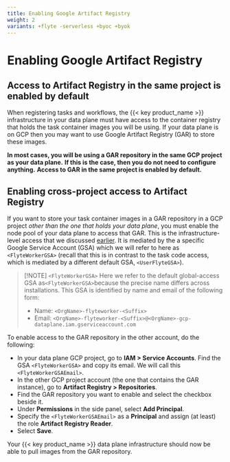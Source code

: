 ```yaml
---
title: Enabling Google Artifact Registry
weight: 2
variants: +flyte -serverless +byoc +byok
---
```


# Enabling Google Artifact Registry

## Access to Artifact Registry in the same project is enabled by default

When registering tasks and workflows, the {{< key product_name >}} infrastructure in your data plane must have access to the container registry that holds the task container images you will be using.
If your data plane is on GCP then you may want to use Google Artifact Registry (GAR) to store these images.

**In most cases, you will be using a GAR repository in the same GCP project as your data plane.**
**If this is the case, then you do not need to configure anything.**
**Access to GAR in the same project is enabled by default.**

## Enabling cross-project access to Artifact Registry

If you want to store your task container images in a GAR repository in a GCP project _other than the one that holds your data plane_, you must enable the node pool of your data plane to access that GAR.
This is the infrastructure-level access that we discussed [earlier](.#infrastructure-level-access).
It is mediated by the a specific Google Service Account (GSA) which we will refer to here as `<FlyteWorkerGSA>`
(recall that this is in contrast to the task code access, which is mediated by a different default GSA, `<UserFlyteGSA>`).

> [!NOTE] `<FlyteWorkerGSA>`
> Here we refer to the default global-access GSA as`<FlyteWorkerGSA>`because the precise name differs across installations.
> This GSA is identified by name and email of the following form:
>
> * Name: `<OrgName>-flyteworker-<Suffix>`
> * Email: `<OrgName>-flyteworker-<Suffix>@<OrgName>-gcp-dataplane.iam.gserviceaccount.com`

To enable access to the GAR repository in the other account, do the following:

* In your data plane GCP project, go to **IAM > Service Accounts**.
  Find the GSA `<FlyteWorkerGSA>` and copy its email.
  We will call this `<FlyteWorkerGSAEmail>`.
* In the other GCP project account (the one that contains the GAR instance), go to **Artifact Registry > Repositories**.
* Find the GAR repository you want to enable and select the checkbox beside it.
* Under **Permissions** in the side panel, select **Add Principal**.
* Specify the `<FlyteWorkerGSAEmail>` as a **Principal** and assign (at least) the role **Artifact Registry Reader**.
* Select **Save**.

Your {{< key product_name >}} data plane infrastructure should now be able to pull images from the GAR repository.

